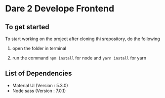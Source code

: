 # Dare 2 Develope Frontend

## To get started

To start working on the project after cloning thi srepository, do the following

1. open the folder in terminal

2. run the command `npm install` for node and `yarn install` for yarn

## List of Dependencies

- Material UI (Version : 5.3.0)
- Node sass (Version : 7.0.1)
